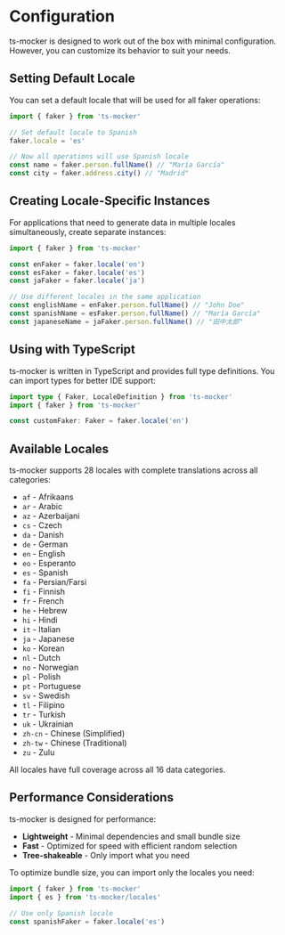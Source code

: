 # Configuration

ts-mocker is designed to work out of the box with minimal configuration. However, you can customize its behavior to suit your needs.

## Setting Default Locale

You can set a default locale that will be used for all faker operations:

```ts
import { faker } from 'ts-mocker'

// Set default locale to Spanish
faker.locale = 'es'

// Now all operations will use Spanish locale
const name = faker.person.fullName() // "María García"
const city = faker.address.city() // "Madrid"
```

## Creating Locale-Specific Instances

For applications that need to generate data in multiple locales simultaneously, create separate instances:

```ts
import { faker } from 'ts-mocker'

const enFaker = faker.locale('en')
const esFaker = faker.locale('es')
const jaFaker = faker.locale('ja')

// Use different locales in the same application
const englishName = enFaker.person.fullName() // "John Doe"
const spanishName = esFaker.person.fullName() // "María García"
const japaneseName = jaFaker.person.fullName() // "田中太郎"
```

## Using with TypeScript

ts-mocker is written in TypeScript and provides full type definitions. You can import types for better IDE support:

```ts
import type { Faker, LocaleDefinition } from 'ts-mocker'
import { faker } from 'ts-mocker'

const customFaker: Faker = faker.locale('en')
```

## Available Locales

ts-mocker supports 28 locales with complete translations across all categories:

- `af` - Afrikaans
- `ar` - Arabic
- `az` - Azerbaijani
- `cs` - Czech
- `da` - Danish
- `de` - German
- `en` - English
- `eo` - Esperanto
- `es` - Spanish
- `fa` - Persian/Farsi
- `fi` - Finnish
- `fr` - French
- `he` - Hebrew
- `hi` - Hindi
- `it` - Italian
- `ja` - Japanese
- `ko` - Korean
- `nl` - Dutch
- `no` - Norwegian
- `pl` - Polish
- `pt` - Portuguese
- `sv` - Swedish
- `tl` - Filipino
- `tr` - Turkish
- `uk` - Ukrainian
- `zh-cn` - Chinese (Simplified)
- `zh-tw` - Chinese (Traditional)
- `zu` - Zulu

All locales have full coverage across all 16 data categories.

## Performance Considerations

ts-mocker is designed for performance:

- **Lightweight** - Minimal dependencies and small bundle size
- **Fast** - Optimized for speed with efficient random selection
- **Tree-shakeable** - Only import what you need

To optimize bundle size, you can import only the locales you need:

```ts
import { faker } from 'ts-mocker'
import { es } from 'ts-mocker/locales'

// Use only Spanish locale
const spanishFaker = faker.locale('es')
```
